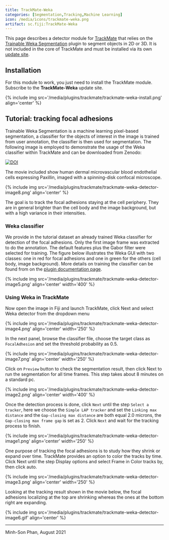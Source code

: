 ```yaml
---
title: TrackMate-Weka
categories: [Segmentation,Tracking,Machine Learning]
icon: /media/icons/trackmate-weka.png
artifact: sc.fiji:TrackMate-Weka
---
```


This page describes a detector module for [TrackMate](/plugins/trackmate/index) that relies on the [Trainable Weka Segmentation](/plugins/tws/index) plugin to segment objects in 2D or 3D. It is not included in the core of TrackMate and must be installed via its own [update site](/update-sites/following).

## Installation

For this module to work, you just need to install the TrackMate module. Subscribe to the  **TrackMate-Weka** update site.

{% include img src='/media/plugins/trackmate/trackmate-weka-install.png' align='center'  %}

## Tutorial: tracking focal adhesions

Trainable Weka Segmentation is a machine learning pixel-based segmentation, a classifier for the objects of interest in the image is trained from user annotation, the classifier is then used for segmentation. The following image is employed to demonstrate the usage of the Weka classifier within TrackMate and can be downloaded from Zenodo:

[![DOI](https://zenodo.org/badge/DOI/10.5281/zenodo.5226842.svg)](https://doi.org/10.5281/zenodo.5226842)

The movie included show human dermal microvascular blood endothelial cells expressing Paxillin, imaged with a spinning-disk confocal microscope.

{% include img src='/media/plugins/trackmate/trackmate-weka-detector-image8.png' align='center'  %}

The goal is to track the focal adhesions staying at the cell periphery. 
They are in general brighter than the cell body and the image background, but with a high variance in their intensities. 

### Weka classifier

We provide in the tutorial dataset an already trained Weka classifier for detection of the focal adhesions. 
Only the first image frame was extracted to do the annotation. The default features plus the Gabor filter were selected for training. 
The figure below illustrates the Weka GUI with two classes: one in red for focal adhesions and one in green for the others (cell body, image background). 
More details on training the classifier can be found from on the [plugin documentation page](/plugins/tws).

{% include img src='/media/plugins/trackmate/trackmate-weka-detector-image5.png' align='center'  width='400' %}

### Using Weka in TrackMate

Now open the image in Fiji and launch TrackMate, click Next and select Weka detector from the dropdown menu

{% include img src='/media/plugins/trackmate/trackmate-weka-detector-image4.png' align='center'  width='250' %}

In the next panel, browse the classifier file, choose the target class as `FocalAdhesion` and set the threshold probability as 0.5. 

{% include img src='/media/plugins/trackmate/trackmate-weka-detector-image7.png' align='center'  width='250' %}

Click on `Preview` button to check the segmentation result, then click Next to run the segmentation for all time frames. This step takes about 8 minutes on a standard pc. 

{% include img src='/media/plugins/trackmate/trackmate-weka-detector-image2.png' align='center'  width='400' %}

Once the detection process is done, click `Next` until the step `Select a tracker`, here we choose the `Simple LAP tracker` and set the `Linking max distance` and the `Gap-closing max distance` are both equal 2.0 microns, the `Gap-closing max frame gap` is set as 2.
Click `Next` and wait for the tracking process to finish.

{% include img src='/media/plugins/trackmate/trackmate-weka-detector-image1.png' align='center'  width='250' %}


One purpose of tracking the focal adhesions is to study how they shrink or expand over time. TrackMate provides an option to color the tracks by time. Click Next until the step Display options and select Frame in Color tracks by, then click auto.

{% include img src='/media/plugins/trackmate/trackmate-weka-detector-image3.png' align='center'  width='250' %}

Looking at the tracking result shown in the movie below, the focal adhesions localizing at the top are shrinking whereas the ones at the bottom right are expanding.

{% include img src='/media/plugins/trackmate/trackmate-weka-detector-image6.gif' align='center'  %}

__________________
Minh-Son Phan, August 2021
